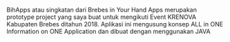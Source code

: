 BihApps atau singkatan dari Brebes in Your Hand Apps merupakan prototype project yang saya buat untuk mengikuti Event KRENOVA Kabupaten Brebes ditahun 2018.
Aplikasi ini mengusung konsep ALL in ONE Information on ONE Application dan dibuat dengan menggunakan JAVA
